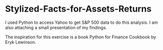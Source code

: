 # Stylized-Facts-for-Assets-Returns
I used Python to access Yahoo to get S&amp;P 500 data to do this analysis. I am also attaching a small presentation of my findings.

The inspiration for this exercise is a book Python for Finance Cookbook by Eryk Lewinson.

